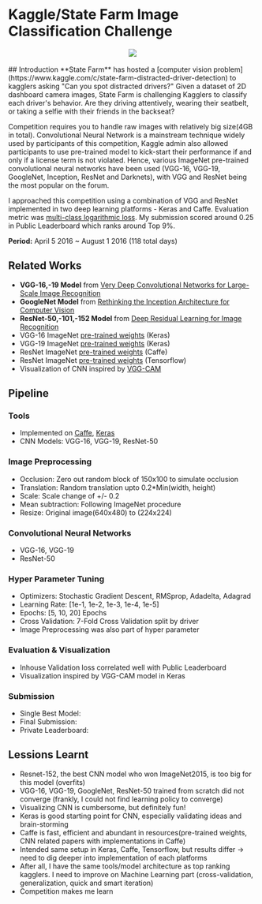 # Kaggle/State Farm Image Classification Challenge
<div align="center">
  <img src="https://kaggle2.blob.core.windows.net/competitions/kaggle/5048/media/output_DEb8oT.gif"><br><br>
</div>
## Introduction
**State Farm** has hosted a [computer vision problem](https://www.kaggle.com/c/state-farm-distracted-driver-detection) to kagglers asking "Can you spot distracted drivers?" Given a dataset of 2D dashboard camera images, State Farm is challenging Kagglers to classify each driver's behavior. Are they driving attentively, wearing their seatbelt, or taking a selfie with their friends in the backseat?

Competition requires you to handle raw images with relatively big size(4GB in total). Convolutional Neural Network is a mainstream technique widely used by participants of this competition, Kaggle admin also allowed participants to use pre-trained model to kick-start their performance if and only if a license term is not violated. Hence, various ImageNet pre-trained convolutional neural networks have been used (VGG-16, VGG-19, GoogleNet, Inception, ResNet and Darknets), with VGG and ResNet being the most popular on the forum. 

I approached this competition using a combination of VGG and ResNet implemented in two deep learning platforms - Keras and Caffe. Evaluation metric was [multi-class logarithmic loss](https://www.kaggle.com/wiki/MultiClassLogLoss). My submission scored around 0.25 in Public Leaderboard which ranks around Top 9%.

**Period:** April 5 2016 ~ August 1 2016 (118 total days)

## Related Works
* **VGG-16,-19 Model** from [Very Deep Convolutional Networks for Large-Scale Image Recognition](http://arxiv.org/pdf/1409.1556.pdf)
* **GoogleNet Model** from [Rethinking the Inception Architecture for Computer Vision](https://arxiv.org/pdf/1512.00567v3.pdf)
* **ResNet-50,-101,-152 Model** from [Deep Residual Learning for Image Recognition](http://arxiv.org/pdf/1512.03385.pdf)
* VGG-16 ImageNet [pre-trained weights](https://gist.github.com/baraldilorenzo/07d7802847aaad0a35d3) (Keras)
* VGG-19 ImageNet [pre-trained weights](https://gist.github.com/baraldilorenzo/8d096f48a1be4a2d660d) (Keras)
* ResNet ImageNet [pre-trained weights](https://github.com/KaimingHe/deep-residual-networks) (Caffe)
* ResNet ImageNet [pre-trained weights](https://github.com/ry/tensorflow-resnet) (Tensorflow)
* Visualization of CNN inspired by [VGG-CAM](https://github.com/tdeboissiere/VGG16CAM-keras)

## Pipeline

### Tools
* Implemented on [Caffe](https://github.com/BVLC/caffe), [Keras](http://keras.io/)
* CNN Models: VGG-16, VGG-19, ResNet-50

### Image Preprocessing
* Occlusion: Zero out random block of 150x100 to simulate occlusion
* Translation: Random translation upto 0.2*Min(width, height)
* Scale: Scale change of +/- 0.2
* Mean subtraction: Following ImageNet procedure
* Resize: Original image(640x480) to (224x224)

### Convolutional Neural Networks
* VGG-16, VGG-19
* ResNet-50 

### Hyper Parameter Tuning
* Optimizers: Stochastic Gradient Descent, RMSprop, Adadelta, Adagrad
* Learning Rate: [1e-1, 1e-2, 1e-3, 1e-4, 1e-5]
* Epochs: [5, 10, 20] Epochs
* Cross Validation: 7-Fold Cross Validation split by driver
* Image Preprocessing was also part of hyper parameter

### Evaluation & Visualization
* Inhouse Validation loss correlated well with Public Leaderboard
* Visualization inspired by VGG-CAM model in Keras

### Submission
* Single Best Model: 
* Final Submission: 
* Private Leaderboard: 

## Lessions Learnt
* Resnet-152, the best CNN model who won ImageNet2015, is too big for this model (overfits)
* VGG-16, VGG-19, GoogleNet, ResNet-50 trained from scratch did not converge (frankly, I could not find learning policy to converge)
* Visualizing CNN is cumbersome, but definitely fun!
* Keras is good starting point for CNN, especially validating ideas and brain-storming
* Caffe is fast, efficient and abundant in resources(pre-trained weights, CNN related papers with implementations in Caffe)
* Intended same setup in Keras, Caffe, Tensorflow, but results differ -> need to dig deeper into implementation of each platforms
* After all, I have the same tools/model architecture as top ranking kagglers. I need to improve on Machine Learning part (cross-validation, generalization, quick and smart iteration)
* Competition makes me learn

